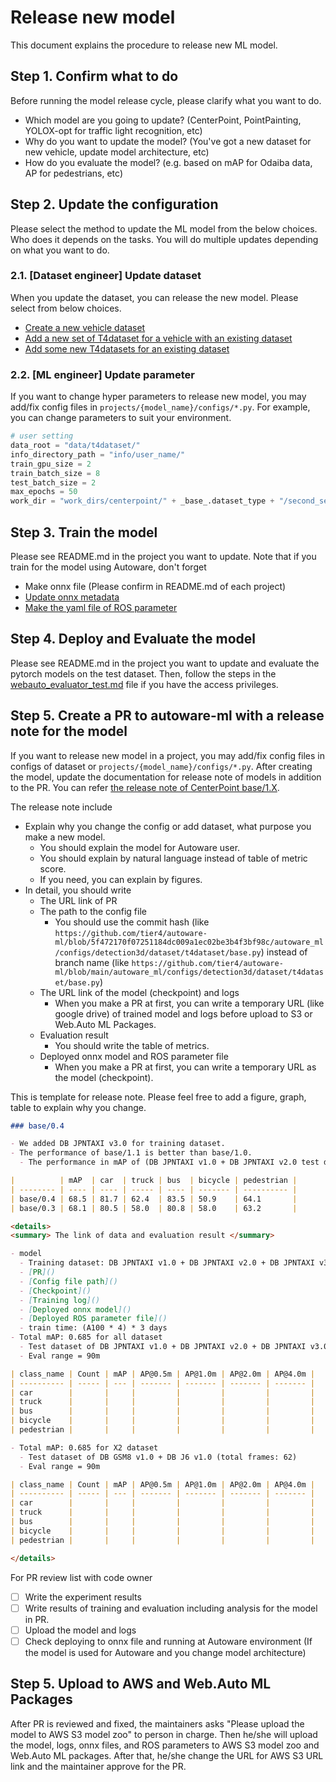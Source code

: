 # Release new model

This document explains the procedure to release new ML model.

## Step 1. Confirm what to do

Before running the model release cycle, please clarify what you want to do.

- Which model are you going to update? (CenterPoint, PointPainting, YOLOX-opt for traffic light recognition, etc)
- Why do you want to update the model? (You've got a new dataset for new vehicle, update model architecture, etc)
- How do you evaluate the model? (e.g. based on mAP for Odaiba data, AP for pedestrians, etc)

## Step 2. Update the configuration

Please select the method to update the ML model from the below choices.
Who does it depends on the tasks.
You will do multiple updates depending on what you want to do.

### 2.1. [Dataset engineer] Update dataset

When you update the dataset, you can release the new model.
Please select from below choices.

- [Create a new vehicle dataset](use_case/create_new_vehicle_dataset.md)
- [Add a new set of T4dataset for a vehicle with an existing dataset](use_case/create_new_dataset.md)
- [Add some new T4datasets for an existing dataset](use_case/add_dataset.md)

### 2.2. [ML engineer] Update parameter

If you want to change hyper parameters to release new model, you may add/fix config files in `projects/{model_name}/configs/*.py`.
For example, you can change parameters to suit your environment.

```py
# user setting
data_root = "data/t4dataset/"
info_directory_path = "info/user_name/"
train_gpu_size = 2
train_batch_size = 8
test_batch_size = 2
max_epochs = 50
work_dir = "work_dirs/centerpoint/" + _base_.dataset_type + "/second_secfpn_2xb8_121m_base/"
```

## Step 3. Train the model

Please see README.md in the project you want to update.
Note that if you train for the model using Autoware, don't forget

- Make onnx file (Please confirm in README.md of each project)
- [Update onnx metadata](/tools/deploy_to_autoware/)
- [Make the yaml file of ROS parameter](/tools/deploy_to_autoware/)

## Step 4. Deploy and Evaluate the model

Please see README.md in the project you want to update and evaluate the pytorch models on the test dataset.
Then, follow the steps in the [webauto_evaluator_test.md](./webauto_evaluator_test.md) file if you have the access privileges.

## Step 5. Create a PR to autoware-ml with a release note for the model

If you want to release new model in a project, you may add/fix config files in configs of dataset or `projects/{model_name}/configs/*.py`.
After creating the model, update the documentation for release note of models in addition to the PR.
You can refer [the release note of CenterPoint base/1.X](/projects/CenterPoint/docs/CenterPoint/v1/base.md).

The release note include

- Explain why you change the config or add dataset, what purpose you make a new model.
  - You should explain the model for Autoware user.
  - You should explain by natural language instead of table of metric score.
  - If you need, you can explain by figures.
- In detail, you should write
  - The URL link of PR
  - The path to the config file
    - You should use the commit hash (like `https://github.com/tier4/autoware-ml/blob/5f472170f07251184dc009a1ec02be3b4f3bf98c/autoware_ml/configs/detection3d/dataset/t4dataset/base.py`) instead of branch name (like `https://github.com/tier4/autoware-ml/blob/main/autoware_ml/configs/detection3d/dataset/t4dataset/base.py`)
  - The URL link of the model (checkpoint) and logs
    - When you make a PR at first, you can write a temporary URL (like google drive) of trained model and logs before upload to S3 or Web.Auto ML Packages.
  - Evaluation result
    - You should write the table of metrics.
  - Deployed onnx model and ROS parameter file
    - When you make a PR at first, you can write a temporary URL as the model (checkpoint).

This is template for release note.
Please feel free to add a figure, graph, table to explain why you change.

```md
### base/0.4

- We added DB JPNTAXI v3.0 for training dataset.
- The performance of base/1.1 is better than base/1.0.
  - The performance in mAP of (DB JPNTAXI v1.0 + DB JPNTAXI v2.0 test dataset, eval range 90m) increase from 68.1 to 68.5 than base/0.3.

|          | mAP  | car  | truck | bus  | bicycle | pedestrian |
| -------- | ---- | ---- | ----- | ---- | ------- | ---------- |
| base/0.4 | 68.5 | 81.7 | 62.4  | 83.5 | 50.9    | 64.1       |
| base/0.3 | 68.1 | 80.5 | 58.0  | 80.8 | 58.0    | 63.2       |

<details>
<summary> The link of data and evaluation result </summary>

- model
  - Training dataset: DB JPNTAXI v1.0 + DB JPNTAXI v2.0 + DB JPNTAXI v3.0 + DB GSM8 v1.0 + DB J6 v1.0 (total frames: 34,137)
  - [PR]()
  - [Config file path]()
  - [Checkpoint]()
  - [Training log]()
  - [Deployed onnx model]()
  - [Deployed ROS parameter file]()
  - train time: (A100 * 4) * 3 days
- Total mAP: 0.685 for all dataset
  - Test dataset of DB JPNTAXI v1.0 + DB JPNTAXI v2.0 + DB JPNTAXI v3.0 + DB GSM8 v1.0 + DB J6 v1.0 (total frames: 62)
  - Eval range = 90m

| class_name | Count | mAP | AP@0.5m | AP@1.0m | AP@2.0m | AP@4.0m |
| ---------- | ----- | --- | ------- | ------- | ------- | ------- |
| car        |       |     |         |         |         |         |
| truck      |       |     |         |         |         |         |
| bus        |       |     |         |         |         |         |
| bicycle    |       |     |         |         |         |         |
| pedestrian |       |     |         |         |         |         |

- Total mAP: 0.685 for X2 dataset
  - Test dataset of DB GSM8 v1.0 + DB J6 v1.0 (total frames: 62)
  - Eval range = 90m

| class_name | Count | mAP | AP@0.5m | AP@1.0m | AP@2.0m | AP@4.0m |
| ---------- | ----- | --- | ------- | ------- | ------- | ------- |
| car        |       |     |         |         |         |         |
| truck      |       |     |         |         |         |         |
| bus        |       |     |         |         |         |         |
| bicycle    |       |     |         |         |         |         |
| pedestrian |       |     |         |         |         |         |

</details>

```

For PR review list with code owner

- [ ] Write the experiment results
- [ ] Write results of training and evaluation including analysis for the model in PR.
- [ ] Upload the model and logs
- [ ] Check deploying to onnx file and running at Autoware environment (If the model is used for Autoware and you change model architecture)

## Step 5. Upload to AWS and Web.Auto ML Packages

After PR is reviewed and fixed, the maintainers asks "Please upload the model to AWS S3 model zoo" to person in charge.
Then he/she will upload the model, logs, onnx files, and ROS parameters to AWS S3 model zoo and Web.Auto ML packages.
After that, he/she change the URL for AWS S3 URL link and the maintainer approve for the PR.

